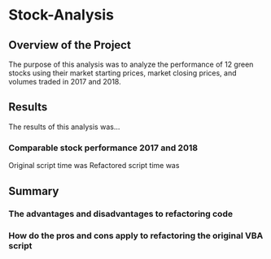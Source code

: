 # Stock-Analysis
## Overview of the Project
The purpose of this analysis was to analyze the performance of 12 green stocks using their market starting prices, market closing prices, and volumes traded in 2017 and 2018.

## Results
The results of this analysis was...

### Comparable stock performance 2017 and 2018
Original script time was
Refactored script time was

## Summary
### The advantages and disadvantages to refactoring code
### How do the pros and cons apply to refactoring the original VBA script
